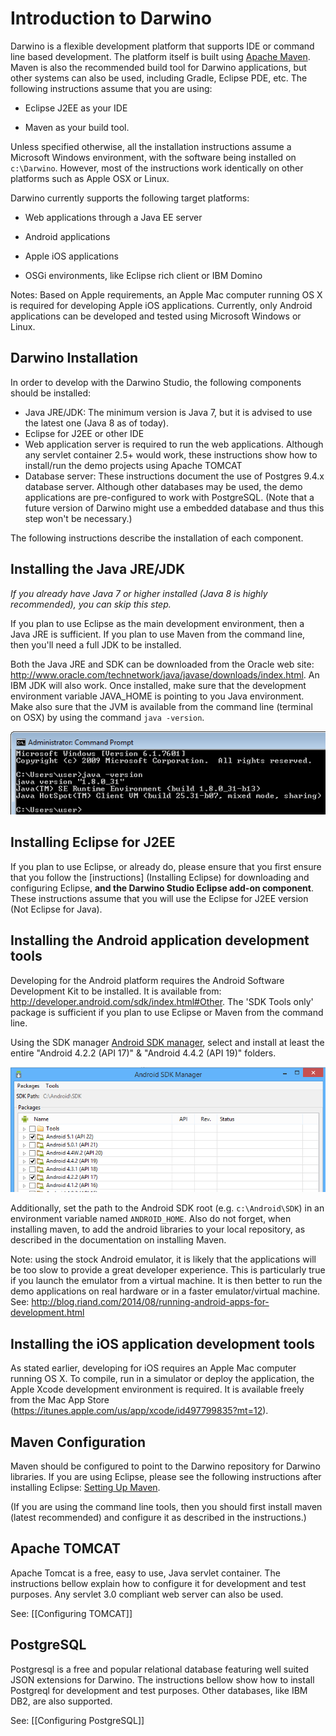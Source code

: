 Introduction to Darwino
=======================
Darwino is a flexible development platform that supports IDE or command line
based development. The platform itself is built using [Apache Maven][1]. Maven
is also the recommended build tool for Darwino applications, but other systems
can also be used, including Gradle, Eclipse PDE, etc. The following instructions
assume that you are using:

[1]: <http://maven.apache.org/>

-   Eclipse J2EE as your IDE

-   Maven as your build tool.

Unless specified otherwise, all the installation instructions assume a Microsoft
Windows environment, with the software being installed on `c:\Darwino`. However,
most of the instructions work identically on other platforms such as Apple OSX
or Linux.

Darwino currently supports the following target platforms:

-   Web applications through a Java EE server

-   Android applications

-   Apple iOS applications

-   OSGi environments, like Eclipse rich client or IBM Domino

Notes: Based on Apple requirements, an Apple Mac computer running OS X is
required for developing Apple iOS applications. Currently, only Android
applications can be developed and tested using Microsoft Windows or Linux.

Darwino Installation
--------------------

In order to develop with the Darwino Studio, the following components should be
installed:

- Java JRE/JDK: The minimum version is Java 7, but it is advised to use the
latest one (Java 8 as of today).  
- Eclipse for J2EE or other IDE  
- Web application server is required to run the web applications. Although any
servlet container 2.5+ would work, these instructions show how to install/run
the demo projects using Apache TOMCAT  
- Database server: These instructions document the use of Postgres 9.4.x
database server. Although other databases may be used, the demo applications are
pre-configured to work with PostgreSQL. (Note that a future version of Darwino
might use a embedded database and thus this step won't be necessary.)

The following instructions describe the installation of each component.

Installing the Java JRE/JDK
---------------------------

*If you already have Java 7 or higher installed (Java 8 is highly recommended),
you can skip this step.*

If you plan to use Eclipse as the main development environment, then a Java JRE
is sufficient. If you plan to use Maven from the command line, then you'll need
a full JDK to be installed.

Both the Java JRE and SDK can be downloaded from the Oracle web site:
<http://www.oracle.com/technetwork/java/javase/downloads/index.html>. An IBM JDK
will also work. Once installed, make sure that the development environment
variable JAVA\_HOME is pointing to you Java environment. Make also sure that the
JVM is available from the command line (terminal on OSX) by using the command
`java -version`.

![](<install-java-version.png>)

Installing Eclipse for J2EE
---------------------------

If you plan to use Eclipse, or already do, please ensure that you first ensure
that you follow the [instructions] (Installing Eclipse) for downloading and
configuring Eclipse, **and the Darwino Studio Eclipse add-on component**. These
instructions assume that you will use the Eclipse for J2EE version (Not Eclipse
for Java).

Installing the Android application development tools
----------------------------------------------------

Developing for the Android platform requires the Android Software Development
Kit to be installed. It is available from:
<http://developer.android.com/sdk/index.html#Other>. The 'SDK Tools only'
package is sufficient if you plan to use Eclipse or Maven from the command line.

Using the SDK manager [Android SDK manager][3], select and install at least the
entire "Android 4.2.2 (API 17)" & "Android 4.4.2 (API 19)" folders.

[3]: <http://developer.android.com/tools/help/sdk-manager.html>

![](<install-android-pkg.png>)

Additionally, set the path to the Android SDK root (e.g. `c:\Android\SDK`) in an environment variable named `ANDROID_HOME`. Also do not forget, when installing maven, to add the android libraries to your local repository, as described in the documentation on installing Maven.

Note: using the stock Android emulator, it is likely that the applications will
be too slow to provide a great developer experience. This is particularly true
if you launch the emulator from a virtual machine. It is then better to run the
demo applications on real hardware or in a faster emulator/virtual machine. See:
<http://blog.riand.com/2014/08/running-android-apps-for-development.html>

Installing the iOS application development tools
------------------------------------------------

As stated earlier, developing for iOS requires an Apple Mac computer running OS
X. To compile, run in a simulator or deploy the application, the Apple Xcode
development environment is required. It is available freely from the Mac App
Store (<https://itunes.apple.com/us/app/xcode/id497799835?mt=12>).

Maven Configuration
-------------------

Maven should be configured to point to the Darwino repository for Darwino
libraries. If you are using Eclipse, please see the following instructions after
installing Eclipse: [Setting Up Maven][2].

[2]: <Maven%20Settings>

(If you are using the command line tools, then you should first install maven
(latest recommended) and configure it as described in the instructions.)



Apache TOMCAT
-------------

Apache Tomcat is a free, easy to use, Java servlet container. The instructions bellow explain how to configure it for development and test purposes. Any servlet 3.0 compliant web server can also be used.

See: [[Configuring TOMCAT]]

PostgreSQL
----------

Postgresql is a free and popular relational database featuring well suited JSON extensions for Darwino. The instructions bellow show how to install Postgreql for development and test purposes. Other databases, like IBM DB2, are also supported.

See: [[Configuring PostgreSQL]]
